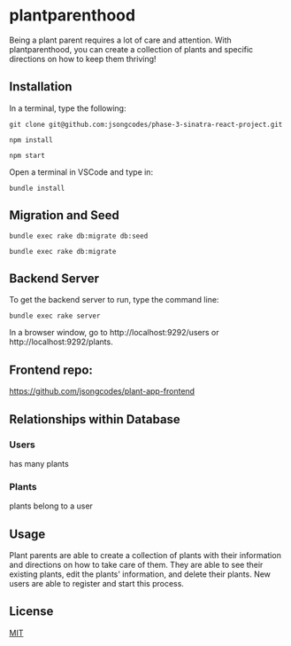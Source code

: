 # plantparenthood

Being a plant parent requires a lot of care and attention. With plantparenthood, you can create a collection of plants and specific directions on how to keep them thriving!

## Installation

In a terminal, type the following:

```
git clone git@github.com:jsongcodes/phase-3-sinatra-react-project.git

npm install

npm start
```

Open a terminal in VSCode and type in:

```
bundle install
```

## Migration and Seed

```
bundle exec rake db:migrate db:seed

bundle exec rake db:migrate
```

## Backend Server

To get the backend server to run, type the command line:

```
bundle exec rake server
```

In a browser window, go to http://localhost:9292/users or http://localhost:9292/plants.

## Frontend repo:

https://github.com/jsongcodes/plant-app-frontend

## Relationships within Database

### Users

has many plants

### Plants

plants belong to a user

## Usage

Plant parents are able to create a collection of plants with their information and directions on how to take care of them. They are able to see their existing plants, edit the plants' information, and delete their plants. New users are able to register and start this process.

## License

[MIT](https://choosealicense.com/licenses/mit/)
